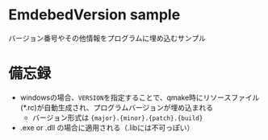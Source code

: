 # EmdebedVersion sample

バージョン番号やその他情報をプログラムに埋め込むサンプル

# 備忘録

- windowsの場合、`VERSION`を指定することで、qmake時にリソースファイル(*.rc)が自動生成され、プログラムバージョンが埋め込まれる
    - バージョン形式は `{major}.{minor}.{patch}.{build}`
- .exe or .dll の場合に適用される（.libには不可っぽい）
